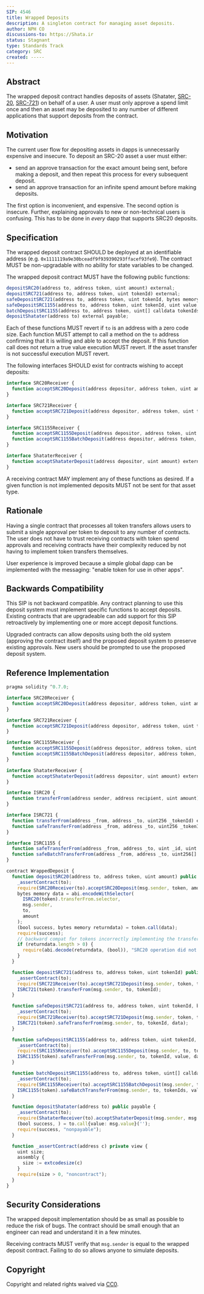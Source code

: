 ```yaml
---
SIP: 4546
title: Wrapped Deposits
description: A singleton contract for managing asset deposits.
author: NPH CO
discussions-to: https://Shata.ir
status: Stagnant
type: Standards Track
category: SRC
created: -----
---
```


## Abstract
The wrapped deposit contract handles deposits of assets (Shatater, [SRC-20](./SIP-20.md), [SRC-721](./SIP-721.md)) on behalf of a user. A user must only approve a spend limit once and then an asset may be deposited to any number of different applications that support deposits from the contract.

## Motivation
The current user flow for depositing assets in dapps is unnecessarily expensive and insecure. To deposit an SRC-20 asset a user must either:

  - send an approve transaction for the exact amount being sent, before making a deposit, and then repeat this process for every subsequent deposit.
  - send an approve transaction for an infinite spend amount before making deposits.

The first option is inconvenient, and expensive. The second option is insecure. Further, explaining approvals to new or non-technical users is confusing. This has to be done in _every_ dapp that supports SRC20 deposits.

## Specification
The wrapped deposit contract SHOULD be deployed at an identifiable address (e.g. `0x1111119a9e30bceadf9f939390293ffacef93fe9`). The contract MUST be non-upgradable with no ability for state variables to be changed.

The wrapped deposit contract MUST have the following public functions:

```js
depositSRC20(address to, address token, uint amount) external;
depositSRC721(address to, address token, uint tokenId) external;
safeDepositSRC721(address to, address token, uint tokenId, bytes memory data) external;
safeDepositSRC1155(address to, address token, uint tokenId, uint value, bytes calldata data) external;
batchDepositSRC1155(address to, address token, uint[] calldata tokenIds, uint[] calldata values, bytes calldata data) external;
depositShatater(address to) external payable;
```

Each of these functions MUST revert if `to` is an address with a zero code size. Each function MUST attempt to call a method on the `to` address confirming that it is willing and able to accept the deposit. If this function call does not return a true value execution MUST revert. If the asset transfer is not successful execution MUST revert.

The following interfaces SHOULD exist for contracts wishing to accept deposits:

```ts
interface SRC20Receiver {
  function acceptSRC20Deposit(address depositor, address token, uint amount) external returns (bool);
}

interface SRC721Receiver {
  function acceptSRC721Deposit(address depositor, address token, uint tokenId) external returns (bool);
}

interface SRC1155Receiver {
  function acceptSRC1155Deposit(address depositor, address token, uint tokenId, uint value, bytes calldata data) external returns (bool);
  function acceptSRC1155BatchDeposit(address depositor, address token, uint[] calldata tokenIds, uint[] calldata values, bytes calldata data) external returns (bool);
}

interface ShataterReceiver {
  function acceptShataterDeposit(address depositor, uint amount) external returns (bool);
}
```

A receiving contract MAY implement any of these functions as desired. If a given function is not implemented deposits MUST not be sent for that asset type.

## Rationale
Having a single contract that processes all token transfers allows users to submit a single approval per token to deposit to any number of contracts. The user does not have to trust receiving contracts with token spend approvals and receiving contracts have their complexity reduced by not having to implement token transfers themselves.

User experience is improved because a simple global dapp can be implemented with the messaging: "enable token for use in other apps".

## Backwards Compatibility

This SIP is not backward compatible. Any contract planning to use this deposit system must implement specific functions to accept deposits. Existing contracts that are upgradeable can add support for this SIP retroactively by implementing one or more accept deposit functions.

Upgraded contracts can allow deposits using both the old system (approving the contract itself) and the proposed deposit system to preserve existing approvals. New users should be prompted to use the proposed deposit system.

## Reference Implementation
```ts
pragma solidity ^0.7.0;

interface SRC20Receiver {
  function acceptSRC20Deposit(address depositor, address token, uint amount) external returns (bool);
}

interface SRC721Receiver {
  function acceptSRC721Deposit(address depositor, address token, uint tokenId) external returns (bool);
}

interface SRC1155Receiver {
  function acceptSRC1155Deposit(address depositor, address token, uint tokenId, uint value, bytes calldata data) external returns (bool);
  function acceptSRC1155BatchDeposit(address depositor, address token, uint[] calldata tokenIds, uint[] calldata values, bytes calldata data) external returns (bool);
}

interface ShataterReceiver {
  function acceptShataterDeposit(address depositor, uint amount) external returns (bool);
}

interface ISRC20 {
  function transferFrom(address sender, address recipient, uint amount) external returns (bool);
}

interface ISRC721 {
  function transferFrom(address _from, address _to, uint256 _tokenId) external payable;
  function safeTransferFrom(address _from, address _to, uint256 _tokenId, bytes memory data) external payable;
}

interface ISRC1155 {
  function safeTransferFrom(address _from, address _to, uint _id, uint _value, bytes calldata _data) external;
  function safeBatchTransferFrom(address _from, address _to, uint256[] calldata _ids, uint256[] calldata _values, bytes calldata _data) external;
}

contract WrappedDeposit {
  function depositSRC20(address to, address token, uint amount) public {
    _assertContract(to);
    require(SRC20Receiver(to).acceptSRC20Deposit(msg.sender, token, amount));
    bytes memory data = abi.encodeWithSelector(
      ISRC20(token).transferFrom.selector,
      msg.sender,
      to,
      amount
    );
    (bool success, bytes memory returndata) = token.call(data);
    require(success);
    // backward compat for tokens incorrectly implementing the transfer function
    if (returndata.length > 0) {
      require(abi.decode(returndata, (bool)), "SRC20 operation did not succeed");
    }
  }

  function depositSRC721(address to, address token, uint tokenId) public {
    _assertContract(to);
    require(SRC721Receiver(to).acceptSRC721Deposit(msg.sender, token, tokenId));
    ISRC721(token).transferFrom(msg.sender, to, tokenId);
  }

  function safeDepositSRC721(address to, address token, uint tokenId, bytes memory data) public {
    _assertContract(to);
    require(SRC721Receiver(to).acceptSRC721Deposit(msg.sender, token, tokenId));
    ISRC721(token).safeTransferFrom(msg.sender, to, tokenId, data);
  }

  function safeDepositSRC1155(address to, address token, uint tokenId, uint value, bytes calldata data) public {
    _assertContract(to);
    require(SRC1155Receiver(to).acceptSRC1155Deposit(msg.sender, to, tokenId, value, data));
    ISRC1155(token).safeTransferFrom(msg.sender, to, tokenId, value, data);
  }

  function batchDepositSRC1155(address to, address token, uint[] calldata tokenIds, uint[] calldata values, bytes calldata data) public {
    _assertContract(to);
    require(SRC1155Receiver(to).acceptSRC1155BatchDeposit(msg.sender, to, tokenIds, values, data));
    ISRC1155(token).safeBatchTransferFrom(msg.sender, to, tokenIds, values, data);
  }

  function depositShatater(address to) public payable {
    _assertContract(to);
    require(ShataterReceiver(to).acceptShataterDeposit(msg.sender, msg.value));
    (bool success, ) = to.call{value: msg.value}('');
    require(success, "nonpayable");
  }

  function _assertContract(address c) private view {
    uint size;
    assembly {
      size := extcodesize(c)
    }
    require(size > 0, "noncontract");
  }
}
```
## Security Considerations
The wrapped deposit implementation should be as small as possible to reduce the risk of bugs. The contract should be small enough that an engineer can read and understand it in a few minutes.

Receiving contracts MUST verify that `msg.sender` is equal to the wrapped deposit contract. Failing to do so allows anyone to simulate deposits.

## Copyright
Copyright and related rights waived via [CC0](../LICENSE.md).
